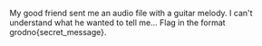 My good friend sent me an audio file with a guitar melody. I can't understand what he wanted to tell me...
Flag in the format grodno{secret_message}.

